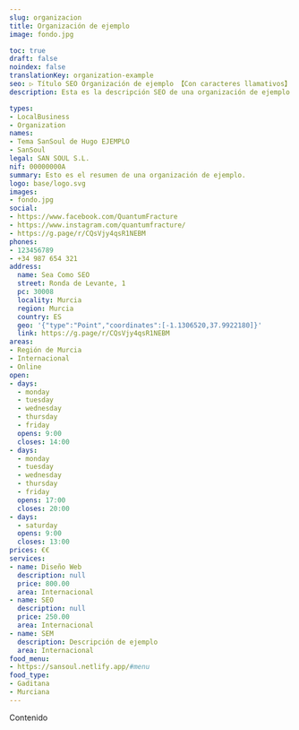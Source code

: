 ```yaml
---
slug: organizacion
title: Organización de ejemplo
image: fondo.jpg

toc: true
draft: false
noindex: false
translationKey: organization-example
seo: ▷ Título SEO Organización de ejemplo 【Con caracteres llamativos】
description: Esta es la descripción SEO de una organización de ejemplo.

types:
- LocalBusiness
- Organization
names:
- Tema SanSoul de Hugo EJEMPLO
- SanSoul
legal: SAN SOUL S.L.
nif: 00000000A
summary: Esto es el resumen de una organización de ejemplo.
logo: base/logo.svg
images:
- fondo.jpg
social:
- https://www.facebook.com/QuantumFracture
- https://www.instagram.com/quantumfracture/
- https://g.page/r/CQsVjy4qsR1NEBM
phones:
- 123456789
- +34 987 654 321
address:
  name: Sea Como SEO
  street: Ronda de Levante, 1
  pc: 30008
  locality: Murcia
  region: Murcia
  country: ES
  geo: '{"type":"Point","coordinates":[-1.1306520,37.9922180]}'
  link: https://g.page/r/CQsVjy4qsR1NEBM
areas:
- Región de Murcia
- Internacional
- Online
open:
- days:
  - monday
  - tuesday
  - wednesday
  - thursday
  - friday
  opens: 9:00
  closes: 14:00
- days:
  - monday
  - tuesday
  - wednesday
  - thursday
  - friday
  opens: 17:00
  closes: 20:00
- days:
  - saturday
  opens: 9:00
  closes: 13:00
prices: €€
services:
- name: Diseño Web
  description: null
  price: 800.00
  area: Internacional
- name: SEO
  description: null
  price: 250.00
  area: Internacional
- name: SEM
  description: Descripción de ejemplo
  area: Internacional
food_menu:
- https://sansoul.netlify.app/#menu
food_type:
- Gaditana
- Murciana
---
```

Contenido